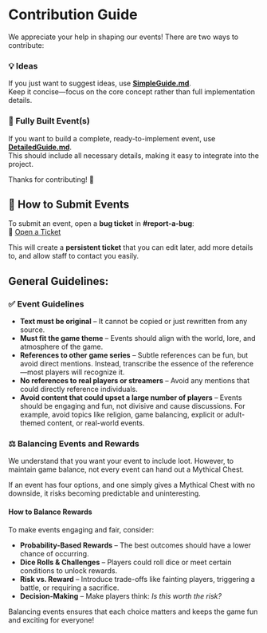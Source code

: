 # Contribution Guide

We appreciate your help in shaping our events! There are two ways to contribute:


### 💡  Ideas  
If you just want to suggest ideas, use **[SimpleGuide.md](SimpleGuide.md)**.  
Keep it concise—focus on the core concept rather than full implementation details.

### 🔧 Fully Built Event(s)
If you want to build a complete, ready-to-implement event, use **[DetailedGuide.md](DetailedGuide.md)**.  
This should include all necessary details, making it easy to integrate into the project.

Thanks for contributing! 🚀

## 📜 How to Submit Events  

To submit an event, open a **bug ticket** in **#report-a-bug**:  
🔗 [Open a Ticket](https://discord.com/channels/840176928984268811/840499984209149992/1255560170080047117)  

This will create a **persistent ticket** that you can edit later, add more details to, and allow staff to contact you easily.  



## General Guidelines:

### ✅ Event Guidelines  
- **Text must be original** – It cannot be copied or just rewritten from any source.  
- **Must fit the game theme** – Events should align with the world, lore, and atmosphere of the game.  
- **References to other game series** – Subtle references can be fun, but avoid direct mentions. Instead, transcribe the essence of the reference—most players will recognize it.  
- **No references to real players or streamers** – Avoid any mentions that could directly reference individuals.
- **Avoid content that could upset a large number of players** – Events should be engaging and fun, not divisive and cause discussions. For example, avoid topics like religion, game balancing, explicit or adult-themed content, or real-world events.

### ⚖️ Balancing Events and Rewards  

We understand that you want your event to include loot. However, to maintain game balance, not every event can hand out a Mythical Chest.  

If an event has four options, and one simply gives a Mythical Chest with no downside, it risks becoming predictable and uninteresting.  

#### How to Balance Rewards  
To make events engaging and fair, consider:  
- **Probability-Based Rewards** – The best outcomes should have a lower chance of occurring.  
- **Dice Rolls & Challenges** – Players could roll dice or meet certain conditions to unlock rewards.  
- **Risk vs. Reward** – Introduce trade-offs like fainting players, triggering a battle, or requiring a sacrifice.  
- **Decision-Making** – Make players think: *Is this worth the risk?*  

Balancing events ensures that each choice matters and keeps the game fun and exciting for everyone!  

